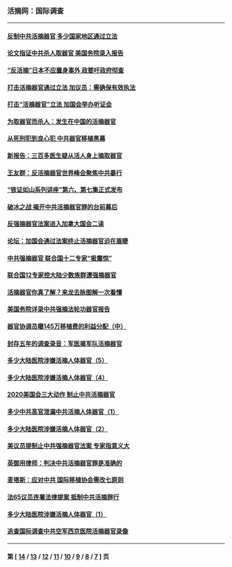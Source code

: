 ### 活摘网：国际调查
---
#### [反制中共活摘器官 多少国家地区通过立法](../../pages/nf5947/n14009863.md?07210430) 
#### [论文指证中共杀人取器官 美国务院录入报告](../../pages/nf5947/n13999890.md?07210430) 
#### [“反活摘”日本不应置身事外 政要吁政府彻查](../../pages/nf5947/n13971188.md?07210430) 
#### [打击活摘器官通过立法 加议员：需确保有效执法](../../pages/nf5947/n13886356.md?07210430) 
#### [打击“活摘器官”立法 加国会举办听证会](../../pages/nf5947/n13869362.md?07210430) 
#### [为取器官而杀人：发生在中国的活摘器官](../../pages/nf5947/n13794731.md?07210430) 
#### [从死刑犯到良心犯 中共器官移植黑幕](../../pages/nf5947/n13764669.md?07210430) 
#### [新报告：三百多医生疑从活人身上摘取器官](../../pages/nf5947/n13703044.md?07210430) 
#### [王友群：反活摘器官世界峰会聚焦中共暴行](../../pages/nf5947/n13250738.md?07210430) 
#### [“铁证如山系列讲座”第六、第七集正式发布](../../pages/nf5947/n13106287.md?07210430) 
#### [破冰之战 揭开中共活摘器官罪的台前幕后](../../pages/nf5947/n13082457.md?07210430) 
#### [反强摘器官法案进入加拿大国会二读](../../pages/nf5947/n13033450.md?07210430) 
#### [论坛：加国会通过法案终止活摘器官迫在眉睫](../../pages/nf5947/n13029839.md?07210430) 
#### [中共强摘器官 联合国十二专家“极震惊”](../../pages/nf5947/n13024313.md?07210430) 
#### [联合国12专家控大陆少数族群遭强摘器官](../../pages/nf5947/n13023877.md?07210430) 
#### [活摘器官你真了解？来龙去脉图解一次看懂](../../pages/nf5947/n13013820.md?07210430) 
#### [美国务院详录中共强摘法轮功器官报告](../../pages/nf5947/n12944519.md?07210430) 
#### [器官协调员曝145万移植费的利益分配（中）](../../pages/nf5947/n12894547.md?07210430) 
#### [封存五年的调查录音：军医揭军队活摘器官](../../pages/nf5947/n12798692.md?07210430) 
#### [多少大陆医院涉嫌活摘人体器官（5）](../../pages/nf5947/n12768383.md?07210430) 
#### [多少大陆医院涉嫌活摘人体器官（4）](../../pages/nf5947/n12664434.md?07210430) 
#### [2020美国会三大动作 制止中共活摘器官](../../pages/nf5947/n12682004.md?07210430) 
#### [多少中共高官泄漏中共活摘人体器官（1）](../../pages/nf5947/n12671234.md?07210430) 
#### [多少大陆医院涉嫌活摘人体器官（2）](../../pages/nf5947/n12655589.md?07210430) 
#### [美议员提制止中共强摘器官法案 专家指意义大](../../pages/nf5947/n12630561.md?07210430) 
#### [英御用律师：判决中共活摘器官罪是准确的](../../pages/nf5947/n12580740.md?07210430) 
#### [麦塔斯：应对中共 国际移植协会需改七原则](../../pages/nf5947/n12514711.md?07210430) 
#### [法65议员连署法律提案 抵制中共活摘罪行](../../pages/nf5947/n12437047.md?07210430) 
#### [多少大陆医院涉嫌活摘人体器官（1）](../../pages/nf5947/n12414284.md?07210430) 
#### [追查国际调查中共空军西京医院活摘器官录像](../../pages/nf5947/n12348837.md?07210430) 

---
#### 第 [ [14](./14.md?07210430) / [13](./13.md?07210430) / [12](./12.md?07210430) / [11](./11.md?07210430) / [10](./10.md?07210430) / [9](./9.md?07210430) / [8](./8.md?07210430) / [7](./7.md?07210430) ] 页
